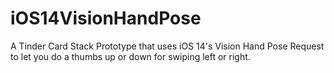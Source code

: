 # iOS14VisionHandPose
A Tinder Card Stack Prototype that uses iOS 14's Vision Hand Pose Request to let you do a thumbs up or down for swiping left or right.
